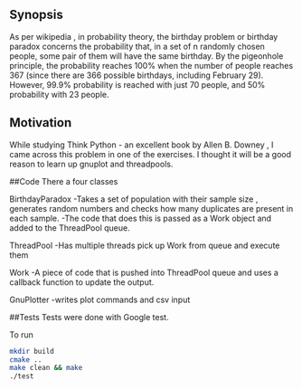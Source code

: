 ## Synopsis
As per wikipedia , in probability theory, the birthday problem or birthday paradox concerns the probability that, 
in a set of n randomly chosen people, some pair of them will have the same birthday. 
By the pigeonhole principle, the probability reaches 100% when the number of people reaches 367
(since there are 366 possible birthdays, including February 29). However, 99.9% probability is reached with 
just 70 people, and 50% probability with 23 people.

## Motivation
While studying Think Python - an excellent book by Allen B. Downey , I came across this problem in one of the exercises. I thought it will be a good reason to learn up gnuplot and threadpools.

##Code
There a four classes

BirthdayParadox 
-Takes a set of population with their sample size , generates random numbers and checks how many duplicates are present in each sample. 
-The code that does this is passed as a Work object and added to the ThreadPool queue. 

ThreadPool 
-Has multiple threads pick up Work from queue and execute them

Work
-A piece of code that is pushed into ThreadPool queue and uses a callback function to update the output.

GnuPlotter
-writes plot commands and csv input


##Tests
Tests were done with Google test.

To run
```bash
mkdir build
cmake ..
make clean && make
./test
```
